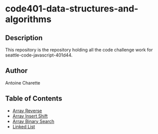 # code401-data-structures-and-algorithms

## Description

This repository is the repository holding all the code challenge work for seattle-code-javascript-401d44.

## Author

Antoine Charette

## Table of Contents

- [Array Reverse](./array-reverse/README.md)
- [Array Insert Shift](./array-insert-shift/README.md)
- [Array Binary Search](./array-binary-search/README.md)
- [Linked List](./linked-list/README.md)
